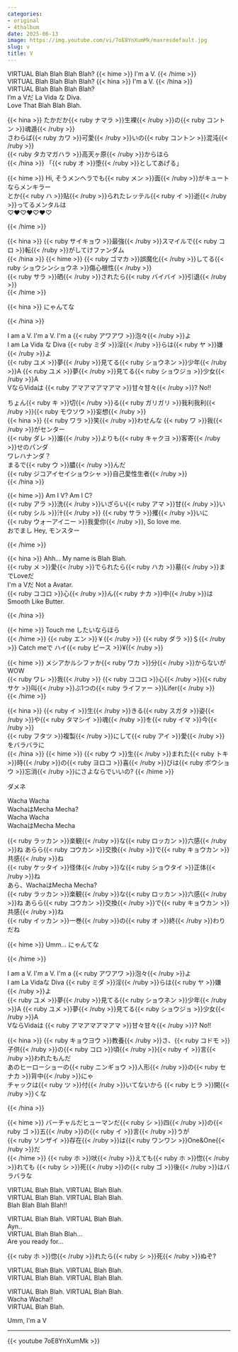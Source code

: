 ```yaml
---
categories:
- original
- 4thalbum
date: 2025-06-13
image: https://img.youtube.com/vi/7oE8YnXumMk/maxresdefault.jpg
slug: v
title: V
---
```


VIRTUAL Blah Blah Blah Blah? 
{{< hime >}}
I'm a V.
{{< /hime >}}  
VIRTUAL Blah Blah Blah Blah? 
{{< hina >}}
I'm a V.
{{< /hina >}}  
VIRTUAL Blah Blah Blah Blah?  
I’m a Vだ La Vida な Diva.  
Love That Blah Blah Blah.  

{{< hina >}}
たかだか{{< ruby ナマラ >}}生裸{{< /ruby >}}の{{< ruby コントン >}}魂遁{{< /ruby >}}  
さわらば{{< ruby カワ >}}可愛{{< /ruby >}}いの{{< ruby コントン >}}混沌{{< /ruby >}}  
{{< ruby タカマガハラ >}}高天ヶ原{{< /ruby >}}からほら  
{{< /hina >}}
「{{< ruby オ >}}堕{{< /ruby >}}としてあげる」  

{{< hime >}}
Hi, そうメンヘラでも{{< ruby メン >}}面{{< /ruby >}}がキュートならメンキラー  
とか{{< ruby ハ >}}貼{{< /ruby >}}られたレッテル{{< ruby イ >}}逝{{< /ruby >}}ってるメンタルは  
♡♥♡♥♡♥♡

{{< /hime >}}

{{< hina >}}
{{< ruby サイキョウ >}}最強{{< /ruby >}}スマイルで{{< ruby コロ >}}転{{< /ruby >}}がしてけファンダム  
{{< /hina >}}
{{< hime >}}
{{< ruby ゴマカ >}}誤魔化{{< /ruby >}}してる{{< ruby ショウシンショウネ >}}傷心根性{{< /ruby >}}  
{{< ruby サラ >}}晒{{< /ruby >}}されたら{{< ruby バイバイ >}}引退{{< /ruby >}}  
{{< /hime >}}

{{< hina >}}
にゃんてな

{{< /hina >}}

I am a V. I'm a V. I'm a {{< ruby アワアワ >}}泡々{{< /ruby >}}よ  
I am La Vida な Diva {{< ruby ミダ >}}淫{{< /ruby >}}らは{{< ruby ヤ >}}嫌{{< /ruby >}}よ  
{{< ruby ユメ >}}夢{{< /ruby >}}見てる{{< ruby ショウネン >}}少年{{< /ruby >}}A {{< ruby ユメ >}}夢{{< /ruby >}}見てる{{< ruby ショウジョ >}}少女{{< /ruby >}}A  
VならVidaは {{< ruby アマアマアマアマ >}}甘々甘々{{< /ruby >}}? No!!  

ちょん{{< ruby キ >}}切{{< /ruby >}}る{{< ruby ガリガリ >}}我利我利{{< /ruby >}}{{< ruby モウソウ >}}妄想{{< /ruby >}}  
{{< hina >}}
{{< ruby ワラ >}}笑{{< /ruby >}}わせんな {{< ruby ワ >}}我{{< /ruby >}}がセンター  
{{< ruby ダレ >}}誰{{< /ruby >}}よりも{{< ruby キャクヨ >}}客寄{{< /ruby >}}せのパンダ  
ワレハナンダ？  
まるで{{< ruby ウ >}}膿{{< /ruby >}}んだ  
{{< ruby ジコアイセイショウシャ >}}自己愛性生者{{< /ruby >}}  
{{< /hina >}}

{{< hime >}}
Am I V? Am I C?  
{{< ruby アラ >}}洗{{< /ruby >}}いざらい{{< ruby アマ >}}甘{{< /ruby >}}い{{< ruby シル >}}汁{{< /ruby >}} {{< ruby サラ >}}攫{{< /ruby >}}いに  
{{< ruby ウォーアイニー >}}我愛你{{< /ruby >}}, So love me.  
おでまし Hey, モンスター  

{{< /hime >}}

{{< hina >}}
Ahh... My name is Blah Blah.  
{{< ruby メ >}}愛{{< /ruby >}}でられたら{{< ruby ハカ >}}墓{{< /ruby >}}までLoveだ  
I'm a Vだ Not a Avatar.  
{{< ruby ココロ >}}心{{< /ruby >}}ん{{< ruby ナカ >}}中{{< /ruby >}}はSmooth Like Butter.  

{{< /hina >}}

{{< hime >}}
Touch me したいならほら  
{{< /hime >}}
{{< ruby エン >}}￥{{< /ruby >}} {{< ruby ダラ >}}＄{{< /ruby >}} Catch meで ハイ{{< ruby ピース >}}¥{{< /ruby >}}  

{{< hime >}}
メシアかルシファか{{< ruby ワカ >}}分{{< /ruby >}}からないが WOW  
{{< ruby ワレ >}}我{{< /ruby >}} {{< ruby ココロ >}}心{{< /ruby >}}{{< ruby サケ >}}叫{{< /ruby >}}ぶ1つの{{< ruby ライファー >}}Lifer{{< /ruby >}}  
{{< /hime >}}

{{< hina >}}
{{< ruby イ >}}生{{< /ruby >}}きる{{< ruby スガタ >}}姿{{< /ruby >}}や{{< ruby タマシイ >}}魂{{< /ruby >}}を{{< ruby イマ >}}今{{< /ruby >}}  
{{< ruby フタツ >}}複製{{< /ruby >}}にして{{< ruby アイ >}}愛{{< /ruby >}}をバラバラに  
{{< /hina >}}
{{< hime >}}
{{< ruby ウ >}}生{{< /ruby >}}まれた{{< ruby トキ >}}時{{< /ruby >}}の{{< ruby ヨロコ >}}喜{{< /ruby >}}びは{{< ruby ボウショウ >}}忘消{{< /ruby >}}にさよならでいいの?
{{< /hime >}}

ダメネ

Wacha Wacha  
WachaはMecha Mecha?  
Wacha Wacha  
WachaはMecha Mecha  

{{< ruby ラッカン >}}楽観{{< /ruby >}}な{{< ruby ロッカン >}}六感{{< /ruby >}}ね あらら{{< ruby コウカン >}}交換{{< /ruby >}}で{{< ruby キョウカン >}}共感{{< /ruby >}}ね  
{{< ruby ケッタイ >}}怪体{{< /ruby >}}な{{< ruby ショウタイ >}}正体{{< /ruby >}}ね  
あら、WachaはMecha Mecha?  
{{< ruby ラッカン >}}楽観{{< /ruby >}}な{{< ruby ロッカン >}}六感{{< /ruby >}}ね あらら{{< ruby コウカン >}}交換{{< /ruby >}}で{{< ruby キョウカン >}}共感{{< /ruby >}}ね  
{{< ruby イッカン >}}一巻{{< /ruby >}}の{{< ruby オ >}}終{{< /ruby >}}わりだね  

{{< hime >}}
Umm... にゃんてな

{{< /hime >}}

I am a V. I'm a V. I'm a {{< ruby アワアワ >}}泡々{{< /ruby >}}よ  
I am La Vidaな Diva {{< ruby ミダ >}}淫{{< /ruby >}}らは{{< ruby ヤ >}}嫌{{< /ruby >}}よ  
{{< ruby ユメ >}}夢{{< /ruby >}}見てる{{< ruby ショウネン >}}少年{{< /ruby >}}A {{< ruby ユメ >}}夢{{< /ruby >}}見てる{{< ruby ショウジョ >}}少女{{< /ruby >}}A  
VならVidaは {{< ruby アマアマアマアマ >}}甘々甘々{{< /ruby >}}? No!!

{{< hina >}}
{{< ruby キョウヨウ >}}教養{{< /ruby >}}さ、{{< ruby コドモ >}}子供{{< /ruby >}}の{{< ruby コロ >}}頃{{< /ruby >}}{{< ruby イ >}}言{{< /ruby >}}われたもんだ  
あのヒーローショーの{{< ruby ニンギョウ >}}人形{{< /ruby >}}の{{< ruby セナカ >}}背中{{< /ruby >}}にゃ  
チャックは{{< ruby ツ >}}付{{< /ruby >}}いてないから {{< ruby ヒラ >}}開{{< /ruby >}}くな

{{< /hina >}}

{{< hime >}}
バーチャルだヒューマンだ{{< ruby シ >}}四{{< /ruby >}}の{{< ruby ゴ >}}五{{< /ruby >}}の{{< ruby イ >}}言{{< /ruby >}}うが  
{{< ruby ソンザイ >}}存在{{< /ruby >}}は{{< ruby ワンワン >}}One&One{{< /ruby >}}だ  
{{< /hime >}}
{{< ruby ホ >}}吠{{< /ruby >}}えても{{< ruby ホ >}}惚{{< /ruby >}}れても {{< ruby シ >}}死{{< /ruby >}}の{{< ruby ゴ >}}後{{< /ruby >}}はバラバラな  

VIRTUAL Blah Blah. VIRTUAL Blah Blah.  
VIRTUAL Blah Blah. VIRTUAL Blah Blah.  
Blah Blah Blah Blah!!  

VIRTUAL Blah Blah. VIRTUAL Blah Blah.  
Ayn..  
VIRTUAL Blah Blah Blah...  
Are you ready for...  

{{< ruby ホ >}}惚{{< /ruby >}}れたら{{< ruby シ >}}死{{< /ruby >}}ぬぞ?  

VIRTUAL Blah Blah. VIRTUAL Blah Blah.  
VIRTUAL Blah Blah. VIRTUAL Blah Blah.  

VIRTUAL Blah Blah. VIRTUAL Blah Blah.  
Wacha Wacha!!  
VIRTUAL Blah Blah.  

Umm, I'm a V  



---

{{< youtube 7oE8YnXumMk >}}